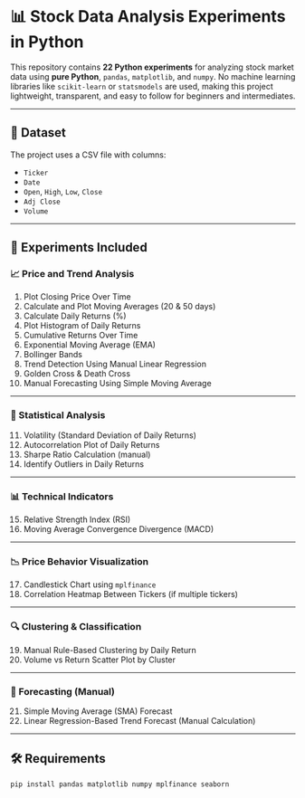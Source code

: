 # 📊 Stock Data Analysis Experiments in Python

This repository contains **22 Python experiments** for analyzing stock market data using **pure Python**, `pandas`, `matplotlib`, and `numpy`. No machine learning libraries like `scikit-learn` or `statsmodels` are used, making this project lightweight, transparent, and easy to follow for beginners and intermediates.

---

## 📁 Dataset

The project uses a CSV file with columns:

- `Ticker`
- `Date`
- `Open`, `High`, `Low`, `Close`
- `Adj Close`
- `Volume`

---

## 🧪 Experiments Included

### 📈 Price and Trend Analysis
1. Plot Closing Price Over Time  
2. Calculate and Plot Moving Averages (20 & 50 days)  
3. Calculate Daily Returns (%)  
4. Plot Histogram of Daily Returns  
5. Cumulative Returns Over Time  
6. Exponential Moving Average (EMA)  
7. Bollinger Bands  
8. Trend Detection Using Manual Linear Regression  
9. Golden Cross & Death Cross  
10. Manual Forecasting Using Simple Moving Average  

---

### 🔎 Statistical Analysis
11. Volatility (Standard Deviation of Daily Returns)  
12. Autocorrelation Plot of Daily Returns  
13. Sharpe Ratio Calculation (manual)  
14. Identify Outliers in Daily Returns  

---

### 📊 Technical Indicators
15. Relative Strength Index (RSI)  
16. Moving Average Convergence Divergence (MACD)  

---

### 📉 Price Behavior Visualization
17. Candlestick Chart using `mplfinance`  
18. Correlation Heatmap Between Tickers (if multiple tickers)  

---

### 🔍 Clustering & Classification
19. Manual Rule-Based Clustering by Daily Return  
20. Volume vs Return Scatter Plot by Cluster  

---

### 🔮 Forecasting (Manual)
21. Simple Moving Average (SMA) Forecast  
22. Linear Regression-Based Trend Forecast (Manual Calculation)

---

## 🛠 Requirements

```bash
pip install pandas matplotlib numpy mplfinance seaborn
